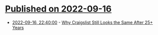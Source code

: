 # [Published on 2022-09-16](index.md)

* [2022-09-16, 22:40:00](https://tech.slashdot.org/story/22/09/16/2123239/why-craigslist-still-looks-the-same-after-25-years?utm_source=rss1.0mainlinkanon&utm_medium=feed) - [Why Craigslist Still Looks the Same After 25+ Years](https://tech.slashdot.org/story/22/09/16/2123239/why-craigslist-still-looks-the-same-after-25-years?utm_source=rss1.0mainlinkanon&utm_medium=feed)
